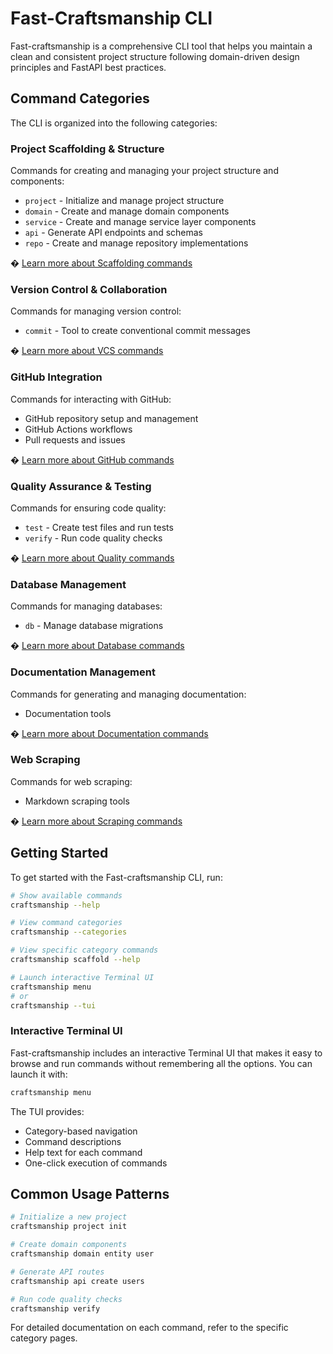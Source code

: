 # Fast-Craftsmanship CLI

Fast-craftsmanship is a comprehensive CLI tool that helps you maintain a clean and consistent project structure following domain-driven design principles and FastAPI best practices.

## Command Categories

The CLI is organized into the following categories:

### Project Scaffolding & Structure

Commands for creating and managing your project structure and components:

- `project` - Initialize and manage project structure
- `domain` - Create and manage domain components
- `service` - Create and manage service layer components
- `api` - Generate API endpoints and schemas
- `repo` - Create and manage repository implementations

� [Learn more about Scaffolding commands](./commands/scaffold.md)

### Version Control & Collaboration

Commands for managing version control:

- `commit` - Tool to create conventional commit messages

� [Learn more about VCS commands](./commands/vcs.md)

### GitHub Integration

Commands for interacting with GitHub:

- GitHub repository setup and management
- GitHub Actions workflows
- Pull requests and issues

� [Learn more about GitHub commands](./commands/github.md)

### Quality Assurance & Testing

Commands for ensuring code quality:

- `test` - Create test files and run tests
- `verify` - Run code quality checks

� [Learn more about Quality commands](./commands/quality.md)

### Database Management

Commands for managing databases:

- `db` - Manage database migrations

� [Learn more about Database commands](./commands/db.md)

### Documentation Management

Commands for generating and managing documentation:

- Documentation tools

� [Learn more about Documentation commands](./commands/docs.md)

### Web Scraping

Commands for web scraping:

- Markdown scraping tools

� [Learn more about Scraping commands](./commands/scraper.md)

## Getting Started

To get started with the Fast-craftsmanship CLI, run:

```bash
# Show available commands
craftsmanship --help

# View command categories
craftsmanship --categories

# View specific category commands
craftsmanship scaffold --help

# Launch interactive Terminal UI
craftsmanship menu
# or
craftsmanship --tui
```

### Interactive Terminal UI

Fast-craftsmanship includes an interactive Terminal UI that makes it easy to browse and run commands without remembering all the options. You can launch it with:

```bash
craftsmanship menu
```

The TUI provides:

- Category-based navigation
- Command descriptions
- Help text for each command
- One-click execution of commands

## Common Usage Patterns

```bash
# Initialize a new project
craftsmanship project init

# Create domain components
craftsmanship domain entity user

# Generate API routes
craftsmanship api create users

# Run code quality checks
craftsmanship verify
```

For detailed documentation on each command, refer to the specific category pages.